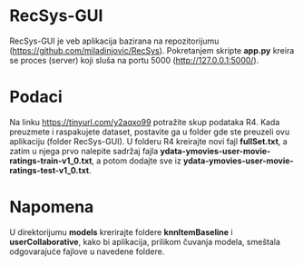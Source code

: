 # RecSys-GUI

RecSys-GUI je veb aplikacija bazirana na repozitorijumu (https://github.com/miladinjovic/RecSys). Pokretanjem skripte **app.py** kreira se proces (server) koji sluša na portu 5000 (http://127.0.0.1:5000/).

# Podaci 
Na linku https://tinyurl.com/y2aqxo99 potražite skup podataka R4. Kada preuzmete i raspakujete dataset, postavite ga u folder gde ste preuzeli ovu aplikaciju (folder RecSys-GUI). U folderu R4 kreirajte novi fajl **fullSet.txt**, a zatim u njega prvo nalepite sadržaj fajla **ydata-ymovies-user-movie-ratings-train-v1_0.txt**, a potom dodajte sve iz **ydata-ymovies-user-movie-ratings-test-v1_0.txt**.
# Napomena 
U direktorijumu **models** krerirajte foldere **knnItemBaseline** i **userCollaborative**, kako bi aplikacija, prilikom čuvanja modela, smeštala odgovarajuće fajlove u navedene foldere.

